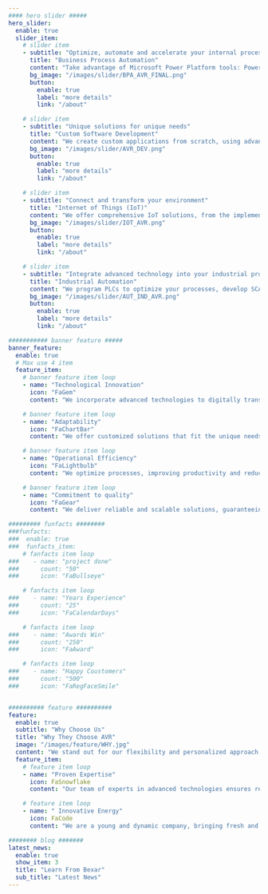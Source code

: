 ```yaml
---
#### hero slider #####
hero_slider:
  enable: true
  slider_item:
    # slider item
    - subtitle: "Optimize, automate and accelerate your internal processes"
      title: "Business Process Automation"
      content: "Take advantage of Microsoft Power Platform tools: Power Apps, Power BI, Power Automate and Power Pages to digitize and automate your business. Implement mobile, web and Business Intelligence dashboard solutions in less time and with great flexibility."
      bg_image: "/images/slider/BPA_AVR_FINAL.png"
      button:
        enable: true
        label: "more details"
        link: "/about"

    # slider item
    - subtitle: "Unique solutions for unique needs"
      title: "Custom Software Development"
      content: "We create custom applications from scratch, using advanced technologies like Python, web frameworks, RPA's and Machine Learning algorithms. We adapt to your specific requirements to provide you with robust and scalable software."
      bg_image: "/images/slider/AVR_DEV.png"
      button:
        enable: true
        label: "more details"
        link: "/about"

    # slider item
    - subtitle: "Connect and transform your environment"
      title: "Internet of Things (IoT)"
      content: "We offer comprehensive IoT solutions, from the implementation of smart sensors to the design of networks of connected devices. Modernize your infrastructure and obtain real-time data to improve decision making."
      bg_image: "/images/slider/IOT_AVR.png"
      button:
        enable: true
        label: "more details"
        link: "/about"

    # slider item
    - subtitle: "Integrate advanced technology into your industrial processes"
      title: "Industrial Automation"
      content: "We program PLCs to optimize your processes, develop SCADA systems for real-time monitoring and offer advanced process control solutions."
      bg_image: "/images/slider/AUT_IND_AVR.png"
      button:
        enable: true
        label: "more details"
        link: "/about"

########### banner feature #####
banner_feature:
  enable: true
  # Max use 4 item
  feature_item:
    # banner feature item loop
    - name: "Technological Innovation"
      icon: "FaGem"
      content: "We incorporate advanced technologies to digitally transform your company."

    # banner feature item loop
    - name: "Adaptability"
      icon: "FaChartBar"
      content: "We offer customized solutions that fit the unique needs of each business."

    # banner feature item loop
    - name: "Operational Efficiency"
      icon: "FaLightbulb"
      content: "We optimize processes, improving productivity and reducing costs through intelligent automation."

    # banner feature item loop
    - name: "Commitment to quality"
      icon: "FaGear"
      content: "We deliver reliable and scalable solutions, guaranteeing high quality standards."

######### funfacts ########
###funfacts:
###  enable: true
###  funfacts_item:
    # fanfacts item loop
###    - name: "project done"
###      count: "50"
###      icon: "FaBullseye"

    # fanfacts item loop
###    - name: "Years Experience"
###      count: "25"
###      icon: "FaCalendarDays"

    # fanfacts item loop
###    - name: "Awards Win"
###      count: "250"
###      icon: "FaAward"

    # fanfacts item loop
###    - name: "Happy Coustomers"
###      count: "500"
###      icon: "FaRegFaceSmile"


########## feature ##########
feature:
  enable: true
  subtitle: "Why Choose Us"
  title: "Why They Choose AVR"
  image: "/images/feature/WHY.jpg"
  content: "We stand out for our flexibility and personalized approach to each client."
  feature_item:
    # feature item loop
    - name: "Proven Expertise"
      icon: FaSnowflake
      content: "Our team of experts in advanced technologies ensures reliable, scalable solutions tailored to your needs."

    # feature item loop
    - name: " Innovative Energy"
      icon: FaCode
      content: "We are a young and dynamic company, bringing fresh and creative ideas to tackle current and future technological challenges."

######## blog #######
latest_news:
  enable: true
  show_item: 3
  title: "Learn From Bexar"
  sub_title: "Latest News"
---
```

